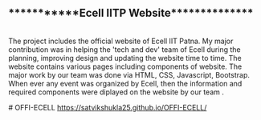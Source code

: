 <h2>***********Ecell IITP Website**************</h2>
<br>
The project includes the official website of Ecell IIT Patna. My major contribution was in helping the 'tech and dev' team of Ecell during the planning, improving design and updating the website time to time. The website contains various pages including components of website. The major work by our team was done via HTML, CSS, Javascript, Bootstrap.
<br>
When ever any event was organized by Ecell, then the information and required components were diplayed on the website by our team .<br>


#   O F F I - E C E L L 
 
 
https://satvikshukla25.github.io/OFFI-ECELL/

